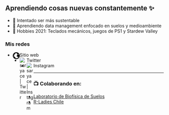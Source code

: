 ## Aprendiendo cosas nuevas constantemente ✨

- 🌱 Intentado ser más sustentable
- 🌱 Aprendiendo data management enfocado en suelos y medioambiente
- 🌱 Hobbies 2021: Teclados mecánicos, juegos de PS1 y Stardew Valley

### Mis redes

- Sitio web [<img align="left" alt="saryace.github.io" width="22px" src="https://raw.githubusercontent.com/iconic/open-iconic/master/svg/globe.svg" />](saryace.github.io) 
- Twitter [<img align="left" alt="saryace | Twitter" width="22px" src="https://cdn.jsdelivr.net/npm/simple-icons@v3/icons/twitter.svg" />](https://twitter.com/saryace) 
- Instagram [<img align="left" alt="saryace | Instagram" width="22px" src="https://cdn.jsdelivr.net/npm/simple-icons@v3/icons/instagram.svg" />](https://instagram.com/saryace) 

---

### 📺 Colaborando en: 

- [Laboratorio de Biofísica de Suelos](https://www.youtube.com/channel/UCtpWXCy2NDEWpdeGLoyHmBg)
- [R-Ladies Chile](https://vimeo.com/rladieschile)


